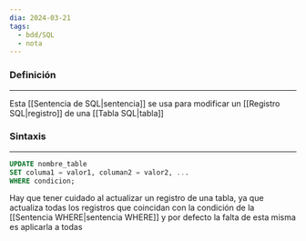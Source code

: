 ```yaml
---
dia: 2024-03-21
tags:
  - bdd/SQL
  - nota
---
```

### Definición
---
Esta [[Sentencia de SQL|sentencia]] se usa para modificar un [[Registro SQL|registro]] de una [[Tabla SQL|tabla]]

### Sintaxis
---
```SQL
UPDATE nombre_table
SET columa1 = valor1, columan2 = valor2, ...
WHERE condicion;
```

Hay que tener cuidado al actualizar un registro de una tabla, ya que actualiza todas los registros que coincidan con la condición de la [[Sentencia WHERE|sentencia WHERE]] y por defecto la falta de esta misma es aplicarla a todas